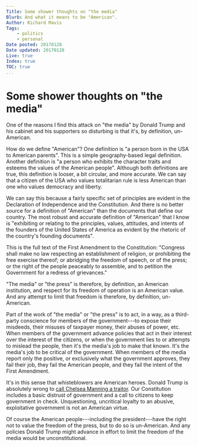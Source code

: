 ```yaml
---
Title: Some shower thoughts on "the media"
Blurb: And what it means to be "American".
Author: Richard Mavis
Tags:
    - politics
    - personal
Date posted: 20170128
Date updated: 20170128
Live: true
Index: true
TOC: true
...
```




# Some shower thoughts on "the media"

One of the reasons I find this attack on "the media" by Donald Trump and his cabinet and his supporters so disturbing is that it's, by definition, un-American.

How do we define "American"? One definition is "a person born in the USA to American parents". This is a simple geography-based legal definition. Another definition is "a person who exhibits the character traits and esteems the values of the American people". Although both definitions are true, this definition is looser, a bit circular, and more accurate. We can say that a citizen of the USA who values totalitarian rule is less American than one who values democracy and liberty.

We can say this because a fairly specific set of principles are evident in the Declaration of Independence and the Constitution. And there is no better source for a definition of "American" than the documents that define our country. The most robust and accurate definition of "American" that I know is "exhibiting or relating to the principles, values, attitudes, and intents of the founders of the United States of America as evident by the rhetoric of the country's founding documents".

This is the full text of the First Amendment to the Constitution: "Congress shall make no law respecting an establishment of religion, or prohibiting the free exercise thereof; or abridging the freedom of speech, or of the press; or the right of the people peaceably to assemble, and to petition the Government for a redress of grievances."

"The media" or "the press" is therefore, by definition, an American institution, and respect for its freedom of operation is an American value. And any attempt to limit that freedom is therefore, by definition, un-American.

Part of the work of "the media" or "the press" is to act, in a way, as a third-party conscience for members of the government---to expose their misdeeds, their misuses of taxpayer money, their abuses of power, etc. When members of the government advance policies that act in their interest over the interest of the citizens, or when the government lies to or attempts to mislead the people, then it's the media's job to make that known. It's the media's job to be critical of the government. When members of the media report only the positive, or exclusively what the government approves, they fail their job, they fail the American people, and they fail the intent of the First Amendment.

It's in this sense that whisteblowers are American heroes. Donald Trump is absolutely wrong to [call Chelsea Manning a traitor][trumptweet]. Our Constitution includes a basic distrust of government and a call to citizens to keep government in check. Unquestioning, uncritical loyalty to an abusive, exploitative government is not an American virtue.

Of course the American people---including the president---have the right not to value the freedom of the press, but to do so is un-American. And any policies Donald Trump might advance in effort to limit the freedom of the media would be unconstitutional.


[trumptweet]: https://twitter.com/realDonaldTrump/status/824573698774601729
